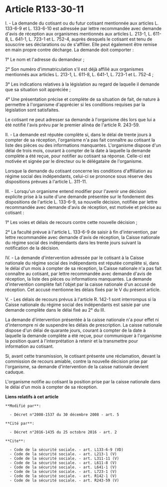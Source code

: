 # Article R133-30-11

I. - La demande du cotisant ou du futur cotisant mentionnée aux articles L. 133-6-9 et L. 133-6-10 est adressée par lettre
recommandée avec demande d'avis de réception aux organismes mentionnés aux articles L. 213-1, L. 611-8, L. 641-1, L. 723-1
et  L. 752-4, auprès desquels le cotisant est tenu de souscrire ses déclarations ou de s'affilier. Elle peut également être
remise en main propre contre décharge. La demande doit comporter : 

1° Le nom et l'adresse du demandeur ; 

2° Son numéro d'immatriculation s'il est déjà affilié aux organismes mentionnés aux articles L. 213-1, L. 611-8, L. 641-1, L.
723-1 et L. 752-4 ; 

3° Les indications relatives à la législation au regard de laquelle il demande que sa situation soit appréciée ; 

4° Une présentation précise et complète de sa situation de fait, de nature à permettre à l'organisme d'apprécier si les
conditions requises par la législation sont satisfaites. 

Le cotisant ne peut adresser sa demande à l'organisme dès lors que lui a été notifié l'avis prévu par le premier alinéa de
l'article R. 243-59. 

II. - La demande est réputée complète si, dans le délai de trente jours à compter de sa réception, l'organisme n'a pas fait
connaître au cotisant la liste des pièces ou des informations manquantes. L'organisme dispose d'un délai de trois mois,
courant à compter de la date à laquelle la demande complète a été reçue, pour notifier au cotisant sa réponse. Celle-ci est
motivée et signée par le directeur ou le délégataire de l'organisme. 

Lorsque la demande du cotisant concerne les conditions d'affiliation au régime social des indépendants, celui-ci se prononce
sous réserve des dispositions prévues à l'article L. 311-11. 

III. - Lorsqu'un organisme entend modifier pour l'avenir une décision explicite prise à la suite d'une demande présentée sur
le fondement des dispositions de l'article L. 133-6-9, sa nouvelle décision, notifiée par lettre recommandée avec demande
d'avis de réception, est motivée et précise au cotisant : 

1° Les voies et délais de recours contre cette nouvelle décision ; 

2° La faculté prévue à l'article L. 133-6-9 de saisir à fin d'intervention, par lettre recommandée avec demande d'avis de
réception, la Caisse nationale du régime social des indépendants dans les trente jours suivant la notification de la
décision. 

IV. - La demande d'intervention adressée par le cotisant à la Caisse nationale du régime social des indépendants est réputée
complète si, dans le délai d'un mois à compter de sa réception, la Caisse nationale n'a pas fait connaître au cotisant, par
lettre recommandée avec demande d'avis de réception, la liste des pièces ou informations manquantes. La demande
d'intervention complète fait l'objet par la caisse nationale d'un accusé de réception. Cet accusé mentionne les délais fixés
par le V du présent article.

V. - Les délais de recours prévus à l'article R. 142-1 sont interrompus si la Caisse nationale du régime social des
indépendants est saisie par une demande complète dans le délai fixé au 2° du III. 

La demande d'intervention présentée à la caisse nationale n'a pour effet ni d'interrompre ni de suspendre les délais de
prescription. La caisse nationale dispose d'un délai de quarante jours, courant à compter de la date à laquelle la demande
complète a été reçue, pour communiquer à l'organisme la position quant à l'interprétation à retenir et la transmettre pour
information au cotisant. 

Si, avant cette transmission, le cotisant présente une réclamation, devant la commission de recours amiable, contre la
nouvelle décision prise par l'organisme, sa demande d'intervention de la caisse nationale devient caduque.

L'organisme notifie au cotisant la position prise par la caisse nationale dans le délai d'un mois à compter de sa réception.

**Liens relatifs à cet article**

	**Modifié par**:

	  - Décret n°2008-1537 du 30 décembre 2008 - art. 5

	**Cité par**:

	  - Décret n°2016-1435 du 25 octobre 2016 - art. 2

	**Cite**:

	  - Code de la sécurité sociale. - art. L133-6-9 (VD)
	  - Code de la sécurité sociale. - art. L213-1 (V)
	  - Code de la sécurité sociale. - art. L311-11 (V)
	  - Code de la sécurité sociale. - art. L611-8 (V)
	  - Code de la sécurité sociale. - art. L641-1 (V)
	  - Code de la sécurité sociale. - art. L723-1 (V)
	  - Code de la sécurité sociale. - art. R142-1 (V)
	  - Code de la sécurité sociale. - art. R243-59 (V)

